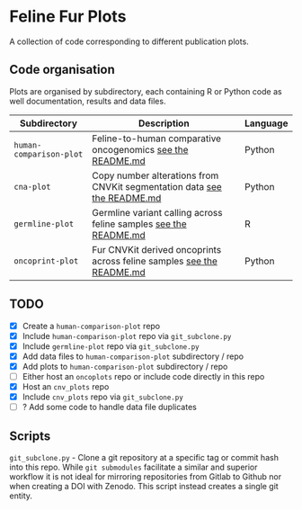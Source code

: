 # Feline Fur Plots

A collection of code corresponding to different publication plots.

## Code organisation

Plots are organised by subdirectory, each containing R or Python code as well
documentation, results and data files.

| Subdirectory | Description | Language |
|--------------|-------------|----------|
| `human-comparison-plot`   | Feline-to-human comparative oncogenomics [see the README.md](human-comparison-plot/README.md) | Python |
| `cna-plot` | Copy number alterations from CNVKit segmentation data [see the README.md](cna-plot/README.md) | Python |
| `germline-plot`   | Germline variant calling across feline samples [see the README.md](germline-plot/README.md) | R |
| `oncoprint-plot`   | Fur CNVKit derived oncoprints across feline samples [see the README.md](oncoprint-plot/README.md) | Python |

## TODO

- [x] Create a `human-comparison-plot` repo
- [x] Include `human-comparison-plot` repo via `git_subclone.py`
- [x] Include `germline-plot` repo via `git_subclone.py`
- [x] Add data files to `human-comparison-plot` subdirectory / repo
- [x] Add plots to `human-comparison-plot` subdirectory / repo
- [ ] Either host an `oncoplots` repo or include code directly in this repo
- [x] Host an `cnv_plots` repo
- [x] Include `cnv_plots` repo via `git_subclone.py`
- [ ] ? Add some code to handle data file duplicates

## Scripts
`git_subclone.py` - Clone a git repository at a specific tag or commit hash into this repo. While `git submodules` facilitate a similar and superior workflow it is not ideal for mirroring
repositories from Gitlab to Github nor when creating a DOI with Zenodo. This script instead creates a single git entity.